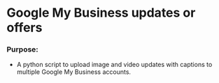# Google My Business updates or offers

### Purpose:

- A python script to upload image and video updates with captions to multiple Google My Business accounts.
